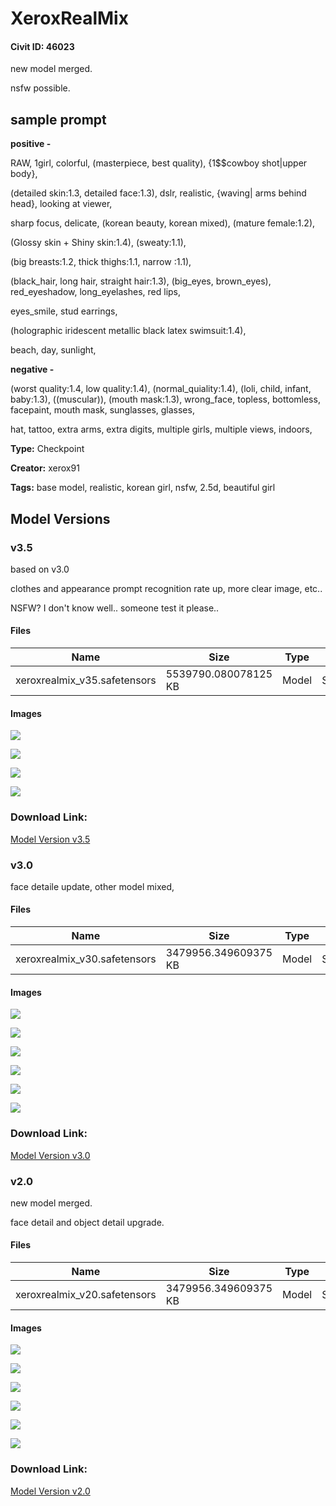 # XeroxRealMix

#### Civit ID: 46023

<p>new model merged.</p><p>nsfw possible.</p><p></p><p></p><h2><strong>sample prompt</strong></h2><p><strong>positive - </strong></p><p>RAW, 1girl, colorful, (masterpiece,  best quality),  {1$$cowboy shot|upper body}, </p><p>(detailed skin:1.3, detailed face:1.3), dslr,  realistic, {waving| arms behind head}, looking at viewer, </p><p>sharp focus, delicate, (korean beauty, korean mixed), (mature female:1.2), </p><p>(Glossy skin + Shiny skin:1.4), (sweaty:1.1),</p><p>(big breasts:1.2, thick thighs:1.1, narrow :1.1),  </p><p>(black_hair, long hair,  straight hair:1.3), (big_eyes, brown_eyes), red_eyeshadow, long_eyelashes, red lips, </p><p>eyes_smile,  stud earrings, </p><p>(holographic iridescent metallic black latex swimsuit:1.4),</p><p>beach, day, sunlight,</p><p></p><p><strong>negative -</strong></p><p>(worst quality:1.4, low quality:1.4), (normal_quiality:1.4), (loli, child, infant, baby:1.3), ((muscular)), (mouth mask:1.3), wrong_face, topless, bottomless, facepaint, mouth mask, sunglasses, glasses, </p><p>hat, tattoo, extra arms, extra digits, multiple girls, multiple views, indoors,</p>

**Type:** Checkpoint

**Creator:** xerox91

**Tags:** base model, realistic, korean girl, nsfw, 2.5d, beautiful girl

## Model Versions

### v3.5

<p>based on v3.0</p><p>clothes and appearance prompt recognition rate up, more clear image, etc..</p><p>NSFW? I don't know well.. someone test it please..</p>

#### Files

| Name | Size | Type | Format | Download Url | AutoV1 | AutoV2 | SHA256 | CRC32 | BLAKE3 |
| --- | --- | --- | --- | --- | --- | --- | --- | --- | --- |
| xeroxrealmix_v35.safetensors | 5539790.080078125 KB | Model | SafeTensor | https://civitai.com/api/download/models/59125 | CE1E267A | D7700EAC56 | D7700EAC568D8956584D7B60E4C759A79EF71F5F58E749586AC06EFA5C9EA970 | 430EFDAC | 1ACFB1EAB89357536524C89EDB0A3176343FBF5F2BE5E3B2A274690AA2DAFD27 |

#### Images

<p><img src="https://image.civitai.com/xG1nkqKTMzGDvpLrqFT7WA/4fb38cb6-f9fc-4ba4-c85f-e6d9cc5b0b00/width=450/644632.jpeg" /></p>

<p><img src="https://image.civitai.com/xG1nkqKTMzGDvpLrqFT7WA/665519fb-3130-45ed-d246-e184fbdd9400/width=450/644630.jpeg" /></p>

<p><img src="https://image.civitai.com/xG1nkqKTMzGDvpLrqFT7WA/b997400f-7873-4a2b-da60-5fb45922d300/width=450/644629.jpeg" /></p>

<p><img src="https://image.civitai.com/xG1nkqKTMzGDvpLrqFT7WA/75f9a24a-dbfb-47f0-ae2f-e3527e991a00/width=450/644631.jpeg" /></p>

### Download Link:

[Model Version v3.5](https://civitai.com/api/download/models/59125)

### v3.0

<p>face detaile update, other model mixed, </p>

#### Files

| Name | Size | Type | Format | Download Url | AutoV1 | AutoV2 | SHA256 | CRC32 | BLAKE3 |
| --- | --- | --- | --- | --- | --- | --- | --- | --- | --- |
| xeroxrealmix_v30.safetensors | 3479956.349609375 KB | Model | SafeTensor | https://civitai.com/api/download/models/52518 | F64D3A24 | CDD251AF13 | CDD251AF13406C2E0A6039A6EDD4DDEA4E4FD9CC881FFC90EA0E825B3B13FA38 | 9885EB06 | 9BF01618007DF5B19441A1D4CA76B82EF0DA939A348FD408D13020F354C7F773 |

#### Images

<p><img src="https://image.civitai.com/xG1nkqKTMzGDvpLrqFT7WA/7ec33ff7-7316-426c-24bf-7ad6c1fef200/width=450/566263.jpeg" /></p>

<p><img src="https://image.civitai.com/xG1nkqKTMzGDvpLrqFT7WA/41fc8102-912b-4fb0-6693-7417accd1100/width=450/623252.jpeg" /></p>

<p><img src="https://image.civitai.com/xG1nkqKTMzGDvpLrqFT7WA/8da39c74-ba34-473e-863c-dec6b4dc9600/width=450/624078.jpeg" /></p>

<p><img src="https://image.civitai.com/xG1nkqKTMzGDvpLrqFT7WA/6de41124-e5f0-4635-1b62-2b8760422700/width=450/566266.jpeg" /></p>

<p><img src="https://image.civitai.com/xG1nkqKTMzGDvpLrqFT7WA/0fcd4864-0a25-4a64-7046-69e7c4c8d400/width=450/566264.jpeg" /></p>

<p><img src="https://image.civitai.com/xG1nkqKTMzGDvpLrqFT7WA/d567fb7e-8fcc-4fba-da31-a850d2d46f00/width=450/566265.jpeg" /></p>

### Download Link:

[Model Version v3.0](https://civitai.com/api/download/models/52518)

### v2.0

<p>new model merged.</p><p>face detail and object detail upgrade.</p>

#### Files

| Name | Size | Type | Format | Download Url | AutoV1 | AutoV2 | SHA256 | CRC32 | BLAKE3 |
| --- | --- | --- | --- | --- | --- | --- | --- | --- | --- |
| xeroxrealmix_v20.safetensors | 3479956.349609375 KB | Model | SafeTensor | https://civitai.com/api/download/models/50641 | 78ADA753 | 960985B4F1 | 960985B4F1AEAB21527FAEEBAD93572669CEC40CC6718FA342AAD35A0FC9DD55 | FC14652A | 92518C9EDDE651744F1013876D6B84A814BA8CBC8D808D4A090FA45BB5E72106 |

#### Images

<p><img src="https://image.civitai.com/xG1nkqKTMzGDvpLrqFT7WA/d664c9eb-50a1-4fab-c8a2-e5e406d74f00/width=450/544588.jpeg" /></p>

<p><img src="https://image.civitai.com/xG1nkqKTMzGDvpLrqFT7WA/918e0e29-6823-4b78-dd00-00ad3192d400/width=450/544518.jpeg" /></p>

<p><img src="https://image.civitai.com/xG1nkqKTMzGDvpLrqFT7WA/e3110971-2ef6-4227-5d28-33463d177a00/width=450/544521.jpeg" /></p>

<p><img src="https://image.civitai.com/xG1nkqKTMzGDvpLrqFT7WA/200f018f-589c-4071-df3a-67ad3b87a100/width=450/544585.jpeg" /></p>

<p><img src="https://image.civitai.com/xG1nkqKTMzGDvpLrqFT7WA/c0eb4474-b681-4beb-55b0-4d11e0f47500/width=450/544520.jpeg" /></p>

<p><img src="https://image.civitai.com/xG1nkqKTMzGDvpLrqFT7WA/9c4fe0d8-d870-49c7-1afc-84bc7a6f4300/width=450/544519.jpeg" /></p>

### Download Link:

[Model Version v2.0](https://civitai.com/api/download/models/50641)

